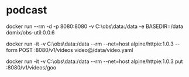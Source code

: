 # podcast

docker run --rm -d -p 8080:8080 -v C:\obs\data:/data -e BASEDIR=/data domix/obs-util:0.0.6

docker run -it -v C:\obs\data:/data --rm --net=host alpine/httpie:1.0.3  --form POST :8080/v1/videos video@/data/video.yaml 


docker run -it -v C:\obs\data:/data --rm --net=host alpine/httpie:1.0.3 put :8080/v1/videos/goo
